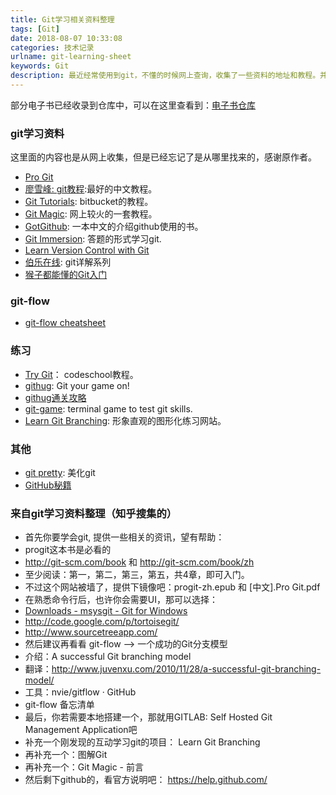 ```yaml
---
title: Git学习相关资料整理
tags: [Git]
date: 2018-08-07 10:33:08
categories: 技术记录
urlname: git-learning-sheet
keywords: Git
description: 最近经常使用到git，不懂的时候网上查询，收集了一些资料的地址和教程。并收录部分电子书到仓库。
---
```


部分电子书已经收录到仓库中，可以在这里查看到：[电子书仓库](https://down.huaien.me/00.%E7%94%B5%E5%AD%90%E4%B9%A6_Ebook/)
<!--MORE-->

### git学习资料
这里面的内容也是从网上收集，但是已经忘记了是从哪里找来的，感谢原作者。
- [Pro Git](http://git-scm.com/book/en/v2)
- [廖雪峰: git教程](http://www.liaoxuefeng.com/wiki/0013739516305929606dd18361248578c67b8067c8c017b000):最好的中文教程。
- [Git Tutorials](https://www.atlassian.com/git?atl_source=cac-bitbucket-1&atl_medium=ace&atl_campaign=ACE-158-Stash-GIT-on-Bitbucket-CAC_git): bitbucket的教程。
- [Git Magic](http://www-cs-students.stanford.edu/~blynn/gitmagic/intl/zh_cn/): 网上较火的一套教程。
- [GotGithub](https://github.com/gotgit/gotgithub): 一本中文的介绍github使用的书。
- [Git Immersion](http://gitimmersion.com/index.html): 答题的形式学习git.
- [Learn Version Control with Git](http://www.git-tower.com/learn/)
- [伯乐在线](http://blog.jobbole.com/tag/pro-git/): git详解系列
- [猴子都能懂的Git入门](http://backlogtool.com/git-guide/cn/)

### git-flow
- [git-flow cheatsheet](http://danielkummer.github.io/git-flow-cheatsheet/)

### 练习
- [Try Git](http://try.github.com/)： codeschool教程。
- [githug](https://github.com/Gazler/githug): Git your game on!
- [githug通关攻略](http://lingavin.com/githugtong-guan-gong-lue.html)
- [git-game](https://github.com/hgarc014/git-game): terminal game to test git skills.
- [Learn Git Branching](http://pcottle.github.io/learnGitBranching/): 形象直观的图形化练习网站。
### 其他
- [git pretty](http://justinhileman.info/article/git-pretty/): 美化git
- [GitHub秘籍](https://github.com/tiimgreen/github-cheat-sheet/blob/master/README.zh-cn.md)

### 来自git学习资料整理（知乎搜集的）
- 首先你要学会git, 提供一些相关的资讯，望有帮助：
- progit这本书是必看的
- http://git-scm.com/book 和 http://git-scm.com/book/zh
- 至少阅读：第一，第二，第三，第五，共4章，即可入门。
- 不过这个网站被墙了，提供下镜像吧：progit-zh.epub 和 [中文].Pro Git.pdf
- 在熟悉命令行后，也许你会需要UI，那可以选择：
- [Downloads - msysgit - Git for Windows](https://gitforwindows.org/)
- http://code.google.com/p/tortoisegit/
- http://www.sourcetreeapp.com/
- 然后建议再看看 git-flow --> 一个成功的Git分支模型
- 介绍：A successful Git branching model
- 翻译：http://www.juvenxu.com/2010/11/28/a-successful-git-branching-model/
- 工具：nvie/gitflow · GitHub
- git-flow 备忘清单
- 最后，你若需要本地搭建一个，那就用GITLAB: Self Hosted Git Management Application吧
- 补充一个刚发现的互动学习git的项目： Learn Git Branching
- 再补充一个：图解Git
- 再补充一个：Git Magic - 前言
- 然后剩下github的，看官方说明吧： https://help.github.com/